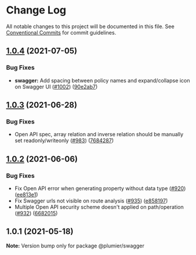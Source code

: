 # Change Log

All notable changes to this project will be documented in this file.
See [Conventional Commits](https://conventionalcommits.org) for commit guidelines.

## [1.0.4](https://github.com/plumier/plumier/compare/v1.0.3...v1.0.4) (2021-07-05)


### Bug Fixes

* **swagger:** Add spacing between policy names and expand/collapse icon on Swagger UI ([#1002](https://github.com/plumier/plumier/issues/1002)) ([90e2ab7](https://github.com/plumier/plumier/commit/90e2ab789a4f513efc04cceb6ca86bc0779ae843))





## [1.0.3](https://github.com/plumier/plumier/compare/v1.0.2...v1.0.3) (2021-06-28)


### Bug Fixes

* Open API spec, array relation and inverse relation should be manually set readonly/writeonly ([#983](https://github.com/plumier/plumier/issues/983)) ([7684287](https://github.com/plumier/plumier/commit/7684287798adf24924fb327b82b009f1f7e7713a))





## [1.0.2](https://github.com/plumier/plumier/compare/v1.0.0...v1.0.2) (2021-06-06)


### Bug Fixes

* Fix Open API error when generating property without data type ([#920](https://github.com/plumier/plumier/issues/920)) ([ee813e1](https://github.com/plumier/plumier/commit/ee813e16e7a08dedb905c051bb66c31bd849ca9b))
* Fix Swagger urls not visible on route analysis ([#935](https://github.com/plumier/plumier/issues/935)) ([e858197](https://github.com/plumier/plumier/commit/e8581971087ddde0d3642aaa930ac36eafc9bc26))
* Multiple Open API security scheme doesn't applied on path/operation ([#932](https://github.com/plumier/plumier/issues/932)) ([6682015](https://github.com/plumier/plumier/commit/6682015428c133b883bd87cb0ed18bd7027531d6))





## 1.0.1 (2021-05-18)

**Note:** Version bump only for package @plumier/swagger
